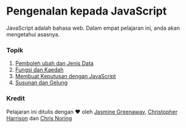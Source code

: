 # Pengenalan kepada JavaScript

JavaScript adalah bahasa web. Dalam empat pelajaran ini, anda akan mengetahui asasnya.

### Topik

1. [Pemboleh ubah dan Jenis Data](../1-data-types/translations/README.ms.md)
2. [Fungsi dan Kaedah](../2-functions-methods/translations/README.ms.md)
3. [Membuat Keputusan dengan JavaScript](../3-making-decisions/translations/README.ms.md)
4. [Susunan dan Gelung](../4-arrays-loops/translations/README.ms.md)

### Kredit

Pelajaran ini ditulis dengan ♥️ oleh [Jasmine Greenaway](https://twitter.com/paladique), [Christopher Harrison](https://twitter.com/geektrainer) dan [Chris Noring](https://twitter.com/chris_noring)
